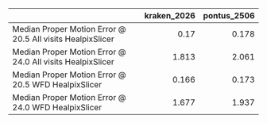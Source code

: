 |                                                            |   kraken_2026 |   pontus_2506 |
|:-----------------------------------------------------------|--------------:|--------------:|
| Median Proper Motion Error @ 20.5 All visits HealpixSlicer |         0.17  |         0.178 |
| Median Proper Motion Error @ 24.0 All visits HealpixSlicer |         1.813 |         2.061 |
| Median Proper Motion Error @ 20.5 WFD HealpixSlicer        |         0.166 |         0.173 |
| Median Proper Motion Error @ 24.0 WFD HealpixSlicer        |         1.677 |         1.937 |
